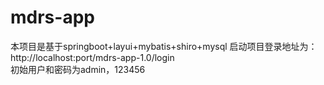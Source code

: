 # mdrs-app  
本项目是基于springboot+layui+mybatis+shiro+mysql
启动项目登录地址为：http://localhost:port/mdrs-app-1.0/login  
初始用户和密码为admin，123456